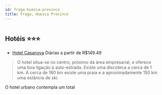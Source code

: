 ```yaml
---
id: fraga-huesca-province
title: Fraga, Huesca Province
---
```


<center><img src="http://photos.hotelbeds.com/giata/01/019838/019838a_hb_a_002.jpg" alt="" /></center>


## Hotéis ⭐️⭐️⭐️

-    [Hotel Casanova](https://www.hurb.com/aud/https://www.hurb.com/hoteis/fraga/hotel-casanova-JNP-JP072023?cmp=18055) Diárias a partir de R$149.49
   > O hotel situa-se no centro, próximo da área empresarial, e oferece uma boa ligação à auto-estrada. Existe uma discoteca a cerca de 1 km. A cerca de 180 km existe uma praia e a aproximadamente 150 km uma estância de ski.

O hotel urbano contempla um total 
